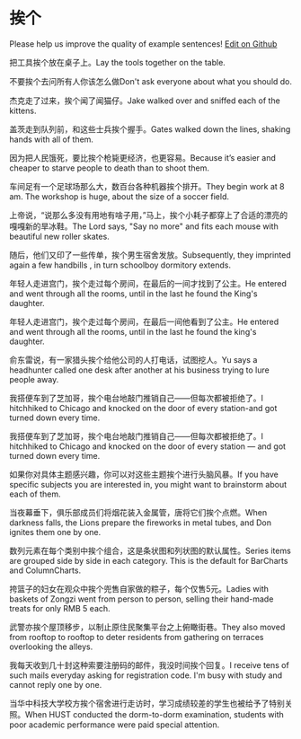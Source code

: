 # 挨个

Please help us improve the quality of example sentences! [Edit on Github](https://github.com/jiyushe/jiyu-example-sentence-source/blob/main/chinese/aige_1.md)

<p><span class="chinese">把工具挨个放在桌子上。</span><span class="english">Lay the tools together on the table.</span></p>

<p><span class="chinese">不要挨个去问所有人你该怎么做</span><span class="english">Don't ask everyone about what you should do.</span></p>

<p><span class="chinese">杰克走了过来，挨个闻了闻猫仔。</span><span class="english">Jake walked over and sniffed each of the kittens.</span></p>

<p><span class="chinese">盖茨走到队列前，和这些士兵挨个握手。</span><span class="english">Gates walked down the lines, shaking hands with all of them.</span></p>

<p><span class="chinese">因为把人民饿死，要比挨个枪毙更经济，也更容易。</span><span class="english">Because it’s easier and cheaper to starve people to death than to shoot them.</span></p>

<p><span class="chinese">车间足有一个足球场那么大，数百台各种机器挨个排开。</span><span class="english">They begin work at 8 am. The workshop is huge, about the size of a soccer field.</span></p>

<p><span class="chinese">上帝说，“说那么多没有用地有啥子用，”马上，挨个小耗子都穿上了合适的漂亮的嘎嘎新的旱冰鞋。</span><span class="english">The Lord says, "Say no more" and fits each mouse with beautiful new roller skates.</span></p>

<p><span class="chinese">随后，他们又印了一些传单，挨个男生宿舍发放。</span><span class="english">Subsequently, they imprinted again a few handbills , in turn schoolboy dormitory extends.</span></p>

<p><span class="chinese">年轻人走进宫门，挨个走过每个房间，在最后的一间才找到了公主。</span><span class="english">He entered and went through all the rooms, until in the last he found the King's daughter.</span></p>

<p><span class="chinese">年轻人走进宫门，挨个走过每个房间，在最后一间他看到了公主。</span><span class="english">He entered and went through all the rooms, until in the last he found the king's daughter.</span></p>

<p><span class="chinese">俞东雷说，有一家猎头挨个给他公司的人打电话，试图挖人。</span><span class="english">Yu says a headhunter called one desk after another at his business trying to lure people away.</span></p>

<p><span class="chinese">我搭便车到了芝加哥，挨个电台地敲门推销自己——但每次都被拒绝了。</span><span class="english">I hitchhiked to Chicago and knocked on the door of every station-and got turned down every time.</span></p>

<p><span class="chinese">我搭便车到了芝加哥，挨个电台地敲门推销自己——但每次都被拒绝了。</span><span class="english">I hitchhiked to Chicago and knocked on the door of every station — and got turned down every time.</span></p>

<p><span class="chinese">如果你对具体主题感兴趣，你可以对这些主题挨个进行头脑风暴。</span><span class="english">If you have specific subjects you are interested in, you might want to brainstorm about each of them.</span></p>

<p><span class="chinese">当夜幕垂下，俱乐部成员们将烟花装入金属管，唐将它们挨个点燃。</span><span class="english">When darkness falls, the Lions prepare the fireworks in metal tubes, and Don ignites them one by one.</span></p>

<p><span class="chinese">数列元素在每个类别中挨个组合，这是条状图和列状图的默认属性。</span><span class="english">Series items are grouped side by side in each category. This is the default for BarCharts and ColumnCharts.</span></p>

<p><span class="chinese">挎篮子的妇女在观众中挨个兜售自家做的粽子，每个仅售5元。</span><span class="english">Ladies with baskets of Zongzi went from person to person, selling their hand-made treats for only RMB 5 each.</span></p>

<p><span class="chinese">武警亦挨个屋顶移步，以制止原住民聚集平台之上俯瞰街巷。</span><span class="english">They also moved from rooftop to rooftop to deter residents from gathering on terraces overlooking the alleys.</span></p>

<p><span class="chinese">我每天收到几十封这种索要注册码的邮件，我没时间挨个回复。</span><span class="english">I receive tens of such mails everyday asking for registration code. I'm busy with study and cannot reply one by one.</span></p>

<p><span class="chinese">当华中科技大学校方挨个宿舍进行走访时，学习成绩较差的学生也被给予了特别关照。</span><span class="english">When HUST conducted the dorm-to-dorm examination, students with poor academic performance were paid special attention.</span></p>

